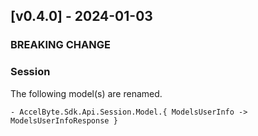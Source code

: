 <a name="v0.4.0"></a>
## [v0.4.0] - 2024-01-03

### BREAKING CHANGE

### Session
The following model(s) are renamed.
```
- AccelByte.Sdk.Api.Session.Model.{ ModelsUserInfo -> ModelsUserInfoResponse }
```